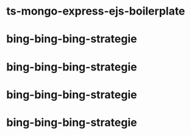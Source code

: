 # ts-mongo-express-ejs-boilerplate
# bing-bing-bing-strategie
# bing-bing-bing-strategie
# bing-bing-bing-strategie
# bing-bing-bing-strategie
